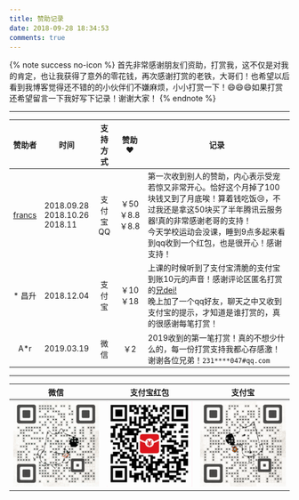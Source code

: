```yaml
---
title: 赞助记录
date: 2018-09-28 18:34:53
comments: true
---
```


{% note success no-icon %}
首先非常感谢朋友们资助，打赏我，这不仅是对我的肯定，也让我获得了意外的零花钱，再次感谢打赏的老铁，大哥们！也希望以后看到我博客觉得还不错的的小伙伴们不嫌麻烦，小小打赏一下！😄😄😄如果打赏还希望留言一下我好写下记录！谢谢大家！
{% endnote %}

---

|赞助者|<center>时间</center>|支持方式|赞助❤️|<center>记录</center>|
|:-:|:--|:-:|:-:|:--|
|[francs](https://postgres.fun)|2018.09.28<br>2018.10.26<br>2018.11|支付宝 QQ|￥50<br>￥8.8<br>￥8.8|第一次收到别人的赞助，内心表示受宠若惊又非常开心。恰好这个月掉了100块钱又到了月底唉！算着钱吃饭😢，不过我还是拿这50块买了半年腾讯云服务器!真的非常感谢老哥的支持！<br>今天学校运动会没课，睡到9点多起来看到qq收到一个红包，也是很开心！感谢支持！|
|* 昌升|2018.12.04|支付宝|￥10<br>￥18|上课的时候听到了支付宝清脆的支付宝到账10元的声音！感谢评论区匿名打赏的[兄dei!](#5c05d8189f545400678a8bbe)<br>晚上加了一个qq好友，聊天之中又收到支付宝的提示，才知道是谁打赏的，真的很感谢每笔打赏！|
|A*r|2019.03.19|微信|￥2|2019收到的第一笔打赏！真的不想少什么的，每一份打赏支持我都心存感激！谢谢各位兄弟！`231****047#qq.com`|

---

|微信|支付宝红包|支付宝|
|:-:|:-:|:-:|
|![](/images/wechatpay.gif)|![](/images/bao.png)|![](/images/alipay.gif)|

